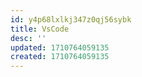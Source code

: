 ```yaml
---
id: y4p68lxlkj347z0qj56sybk
title: VsCode
desc: ''
updated: 1710764059135
created: 1710764059135
---
```

